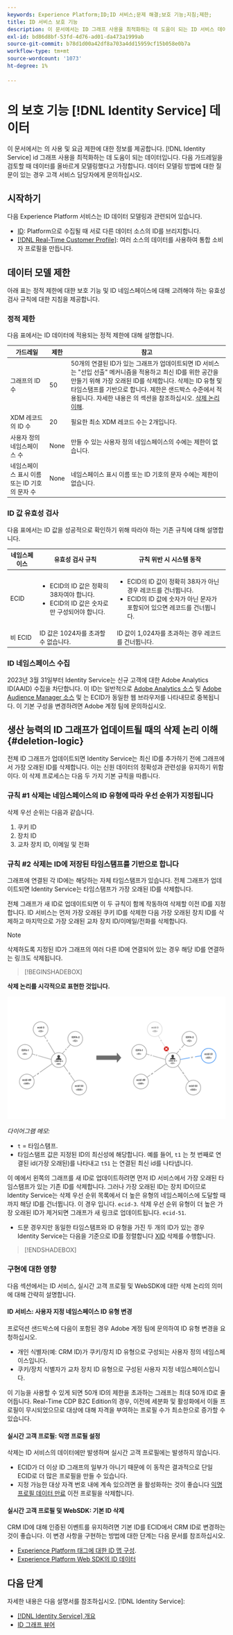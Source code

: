 ```yaml
---
keywords: Experience Platform;ID;ID 서비스;문제 해결;보호 기능;지침;제한;
title: ID 서비스 보호 기능
description: 이 문서에서는 ID 그래프 사용을 최적화하는 데 도움이 되는 ID 서비스 데이터의 사용 및 속도 제한에 대한 정보를 제공합니다.
exl-id: bd86d8bf-53fd-4d76-ad01-da473a1999ab
source-git-commit: b78d1d00a42df8a703a4dd15959cf15b058e0b7a
workflow-type: tm+mt
source-wordcount: '1073'
ht-degree: 1%

---
```


# 의 보호 기능 [!DNL Identity Service] 데이터

이 문서에서는 의 사용 및 요금 제한에 대한 정보를 제공합니다. [!DNL Identity Service] id 그래프 사용을 최적화하는 데 도움이 되는 데이터입니다. 다음 가드레일을 검토할 때 데이터를 올바르게 모델링했다고 가정합니다. 데이터 모델링 방법에 대한 질문이 있는 경우 고객 서비스 담당자에게 문의하십시오.

## 시작하기

다음 Experience Platform 서비스는 ID 데이터 모델링과 관련되어 있습니다.

* [ID](home.md): Platform으로 수집될 때 서로 다른 데이터 소스의 ID를 브리지합니다.
* [[!DNL Real-Time Customer Profile]](../profile/home.md): 여러 소스의 데이터를 사용하여 통합 소비자 프로필을 만듭니다.

## 데이터 모델 제한

아래 표는 정적 제한에 대한 보호 기능 및 ID 네임스페이스에 대해 고려해야 하는 유효성 검사 규칙에 대한 지침을 제공합니다.

### 정적 제한

다음 표에서는 ID 데이터에 적용되는 정적 제한에 대해 설명합니다.

| 가드레일 | 제한 | 참고 |
| --- | --- | --- |
| 그래프의 ID 수 | 50 | 50개의 연결된 ID가 있는 그래프가 업데이트되면 ID 서비스는 &quot;선입 선출&quot; 메커니즘을 적용하고 최신 ID를 위한 공간을 만들기 위해 가장 오래된 ID를 삭제합니다. 삭제는 ID 유형 및 타임스탬프를 기반으로 합니다. 제한은 샌드박스 수준에서 적용됩니다. 자세한 내용은 의 섹션을 참조하십시오. [삭제 논리 이해](#deletion-logic). |
| XDM 레코드의 ID 수 | 20 | 필요한 최소 XDM 레코드 수는 2개입니다. |
| 사용자 정의 네임스페이스 수 | None | 만들 수 있는 사용자 정의 네임스페이스의 수에는 제한이 없습니다. |
| 네임스페이스 표시 이름 또는 ID 기호의 문자 수 | None | 네임스페이스 표시 이름 또는 ID 기호의 문자 수에는 제한이 없습니다. |

### ID 값 유효성 검사

다음 표에서는 ID 값을 성공적으로 확인하기 위해 따라야 하는 기존 규칙에 대해 설명합니다.

| 네임스페이스 | 유효성 검사 규칙 | 규칙 위반 시 시스템 동작 |
| --- | --- | --- |
| ECID | <ul><li>ECID의 ID 값은 정확히 38자여야 합니다.</li><li>ECID의 ID 값은 숫자로만 구성되어야 합니다.</li></ul> | <ul><li>ECID의 ID 값이 정확히 38자가 아닌 경우 레코드를 건너뜁니다.</li><li>ECID의 ID 값에 숫자가 아닌 문자가 포함되어 있으면 레코드를 건너뜁니다.</li></ul> |
| 비 ECID | ID 값은 1024자를 초과할 수 없습니다. | ID 값이 1,024자를 초과하는 경우 레코드를 건너뜁니다. |

### ID 네임스페이스 수집

2023년 3월 31일부터 Identity Service는 신규 고객에 대한 Adobe Analytics ID(AAID) 수집을 차단합니다. 이 ID는 일반적으로 [Adobe Analytics 소스](../sources/connectors/adobe-applications/analytics.md) 및 [Adobe Audience Manager 소스](../sources//connectors/adobe-applications/audience-manager.md) 및 는 ECID가 동일한 웹 브라우저를 나타내므로 중복됩니다. 이 기본 구성을 변경하려면 Adobe 계정 팀에 문의하십시오.

## 생산 능력의 ID 그래프가 업데이트될 때의 삭제 논리 이해 {#deletion-logic}

전체 ID 그래프가 업데이트되면 Identity Service는 최신 ID를 추가하기 전에 그래프에서 가장 오래된 ID를 삭제합니다. 이는 신원 데이터의 정확성과 관련성을 유지하기 위함이다. 이 삭제 프로세스는 다음 두 가지 기본 규칙을 따릅니다.

### 규칙 #1 삭제는 네임스페이스의 ID 유형에 따라 우선 순위가 지정됩니다

삭제 우선 순위는 다음과 같습니다.

1. 쿠키 ID
2. 장치 ID
3. 교차 장치 ID, 이메일 및 전화

### 규칙 #2 삭제는 ID에 저장된 타임스탬프를 기반으로 합니다

그래프에 연결된 각 ID에는 해당하는 자체 타임스탬프가 있습니다. 전체 그래프가 업데이트되면 Identity Service는 타임스탬프가 가장 오래된 ID를 삭제합니다.

전체 그래프가 새 ID로 업데이트되면 이 두 규칙이 함께 작동하여 삭제할 이전 ID를 지정합니다. ID 서비스는 먼저 가장 오래된 쿠키 ID를 삭제한 다음 가장 오래된 장치 ID를 삭제하고 마지막으로 가장 오래된 교차 장치 ID/이메일/전화를 삭제합니다.

>[!NOTE]
>
>삭제하도록 지정된 ID가 그래프의 여러 다른 ID에 연결되어 있는 경우 해당 ID를 연결하는 링크도 삭제됩니다.

>[!BEGINSHADEBOX]

**삭제 논리를 시각적으로 표현한 것입니다.**

![최신 ID를 수용하기 위해 삭제되는 가장 오래된 ID의 예](./images/graph-limits-v3.png)

*다이어그램 메모:*

* `t` = 타임스탬프.
* 타임스탬프 값은 지정된 ID의 최신성에 해당합니다. 예를 들어, `t1` 는 첫 번째로 연결된 id(가장 오래된)를 나타내고 `t51` 는 연결된 최신 id를 나타냅니다.

이 예에서 왼쪽의 그래프를 새 ID로 업데이트하려면 먼저 ID 서비스에서 가장 오래된 타임스탬프가 있는 기존 ID를 삭제합니다. 그러나 가장 오래된 ID는 장치 ID이므로 Identity Service는 삭제 우선 순위 목록에서 더 높은 유형의 네임스페이스에 도달할 때까지 해당 ID를 건너뜁니다. 이 경우 입니다. `ecid-3`. 삭제 우선 순위 유형이 더 높은 가장 오래된 ID가 제거되면 그래프가 새 링크로 업데이트됩니다. `ecid-51`.

* 드문 경우지만 동일한 타임스탬프와 ID 유형을 가진 두 개의 ID가 있는 경우 Identity Service는 다음을 기준으로 ID를 정렬합니다 [XID](./api/list-native-id.md) 삭제를 수행합니다.

>[!ENDSHADEBOX]

### 구현에 대한 영향

다음 섹션에서는 ID 서비스, 실시간 고객 프로필 및 WebSDK에 대한 삭제 논리의 의미에 대해 간략히 설명합니다.

#### ID 서비스: 사용자 지정 네임스페이스 ID 유형 변경

프로덕션 샌드박스에 다음이 포함된 경우 Adobe 계정 팀에 문의하여 ID 유형 변경을 요청하십시오.

* 개인 식별자(예: CRM ID)가 쿠키/장치 ID 유형으로 구성되는 사용자 정의 네임스페이스입니다.
* 쿠키/장치 식별자가 교차 장치 ID 유형으로 구성된 사용자 지정 네임스페이스입니다.

이 기능을 사용할 수 있게 되면 50개 ID의 제한을 초과하는 그래프는 최대 50개 ID로 줄어듭니다. Real-Time CDP B2C Edition의 경우, 이전에 세분화 및 활성화에서 이들 프로필이 무시되었으므로 대상에 대해 자격을 부여하는 프로필 수가 최소한으로 증가할 수 있습니다.

#### 실시간 고객 프로필: 익명 프로필 설정

삭제는 ID 서비스의 데이터에만 발생하며 실시간 고객 프로필에는 발생하지 않습니다.

* ECID가 더 이상 ID 그래프의 일부가 아니기 때문에 이 동작은 결과적으로 단일 ECID로 더 많은 프로필을 만들 수 있습니다.
* 지정 가능한 대상 자격 번호 내에 계속 있으려면 을 활성화하는 것이 좋습니다 [익명 프로필 데이터 만료](../profile/pseudonymous-profiles.md) 이전 프로필을 삭제합니다.

#### 실시간 고객 프로필 및 WebSDK: 기본 ID 삭제

CRM ID에 대해 인증된 이벤트를 유지하려면 기본 ID를 ECID에서 CRM ID로 변경하는 것이 좋습니다. 이 변경 사항을 구현하는 방법에 대한 단계는 다음 문서를 참조하십시오.

* [Experience Platform 태그에 대한 ID 맵 구성](../tags/extensions/client/web-sdk/data-element-types.md#identity-map).
* [Experience Platform Web SDK의 ID 데이터](../edge/identity/overview.md#using-identitymap)

## 다음 단계

자세한 내용은 다음 설명서를 참조하십시오. [!DNL Identity Service]:

* [[!DNL Identity Service] 개요](home.md)
* [ID 그래프 뷰어](ui/identity-graph-viewer.md)
